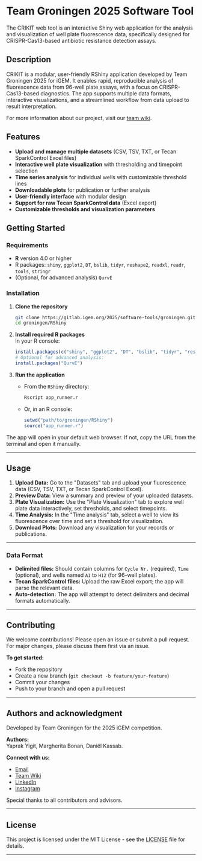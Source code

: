 # Team Groningen 2025 Software Tool

The CRIKIT web tool is an interactive Shiny web application for the analysis and visualization of well plate fluorescence data, specifically designed for CRISPR-Cas13-based antibiotic resistance detection assays. 


## Description
CRIKIT is a modular, user-friendly RShiny application developed by Team Groningen 2025 for iGEM. It enables rapid, reproducible analysis of fluorescence data from 96-well plate assays, with a focus on CRISPR-Cas13-based diagnostics. The app supports multiple data formats, interactive visualizations, and a streamlined workflow from data upload to result interpretation.

For more information about our project, visit our [team wiki](https://2025.igem.wiki/groningen/).

## Features

- **Upload and manage multiple datasets** (CSV, TSV, TXT, or Tecan SparkControl Excel files)
- **Interactive well plate visualization** with thresholding and timepoint selection
- **Time series analysis** for individual wells with customizable threshold lines
- **Downloadable plots** for publication or further analysis
- **User-friendly interface** with modular design
- **Support for raw Tecan SparkControl data** (Excel export)
- **Customizable thresholds and visualization parameters**



## Getting Started

### Requirements

- **R** version 4.0 or higher
- R packages: `shiny`, `ggplot2`, `DT`, `bslib`, `tidyr`, `reshape2`, `readxl`, `readr`, `tools`, `stringr`
- (Optional, for advanced analysis) `QurvE`

### Installation

1. **Clone the repository**
    ```sh
    git clone https://gitlab.igem.org/2025/software-tools/groningen.git
    cd groningen/RShiny
    ```

2. **Install required R packages**  
   In your R console:
    ```r
    install.packages(c("shiny", "ggplot2", "DT", "bslib", "tidyr", "reshape2", "readxl", "readr", "tools", "stringr"))
    # Optional for advanced analysis:
    install.packages("QurvE")
    ```

3. **Run the application**
    - From the `RShiny` directory:
      ```sh
      Rscript app_runner.r
      ```
    - Or, in an R console:
      ```r
      setwd("path/to/groningen/RShiny")
      source("app_runner.r")
      ```

The app will open in your default web browser. If not, copy the URL from the terminal and open it manually.

---


## Usage

1. **Upload Data:** Go to the "Datasets" tab and upload your fluorescence data (CSV, TSV, TXT, or Tecan SparkControl Excel).
2. **Preview Data:** View a summary and preview of your uploaded datasets.
3. **Plate Visualization:** Use the "Plate Visualization" tab to explore well plate data interactively, set thresholds, and select timepoints.
4. **Time Analysis:** In the "Time analysis" tab, select a well to view its fluorescence over time and set a threshold for visualization.
5. **Download Plots:** Download any visualization for your records or publications.

---

### Data Format

- **Delimited files:** Should contain columns for `Cycle Nr.` (required), `Time` (optional), and wells named `A1` to `H12` (for 96-well plates).
- **Tecan SparkControl files:** Upload the raw Excel export; the app will parse the relevant data.
- **Auto-detection:** The app will attempt to detect delimiters and decimal formats automatically.

---

## Contributing
We welcome contributions! Please open an issue or submit a pull request. For major changes, please discuss them first via an issue.

**To get started:**
- Fork the repository
- Create a new branch (`git checkout -b feature/your-feature`)
- Commit your changes
- Push to your branch and open a pull request

---

## Authors and acknowledgment

Developed by Team Groningen for the 2025 iGEM competition.

**Authors:**  
Yaprak Yigit, Margherita Bonan, Daniël Kassab.

**Connect with us:**  
- [Email](mailto:igemteam@rug.nl)
- [Team Wiki](https://2025.igem.wiki/groningen/)
- [LinkedIn](https://www.linkedin.com/in/igem-groningen/)
- [Instagram](https://www.instagram.com/igem_groningen/)

Special thanks to all contributors and advisors.

---

## License

This project is licensed under the MIT License - see the [LICENSE](LICENSE) file for details.

---